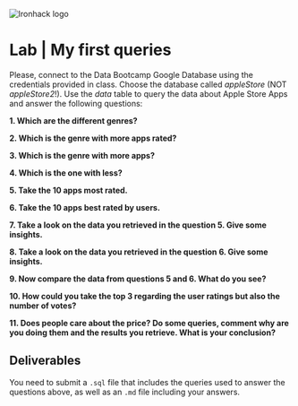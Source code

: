 ![Ironhack logo](https://i.imgur.com/1QgrNNw.png)

# Lab | My first queries

Please, connect to the Data Bootcamp Google Database using the credentials provided in class. Choose the database called *appleStore* (NOT *appleStore2*!). Use the *data* table to query the data about Apple Store Apps and answer the following questions: 

**1. Which are the different genres?**

**2. Which is the genre with more apps rated?**

**3. Which is the genre with more apps?**

**4. Which is the one with less?**

**5. Take the 10 apps most rated.**

**6. Take the 10 apps best rated by users.**

**7. Take a look on the data you retrieved in the question 5. Give some insights.**

**8. Take a look on the data you retrieved in the question 6. Give some insights.**

**9. Now compare the data from questions 5 and 6. What do you see?**

**10. How could you take the top 3 regarding the user ratings but also the number of votes?**

**11. Does people care about the price? 
Do some queries, comment why are you doing them and the results you retrieve. What is your conclusion?**


## Deliverables 
You need to submit a `.sql` file that includes the queries used to answer the questions above, as well as an `.md` file including your answers. 

